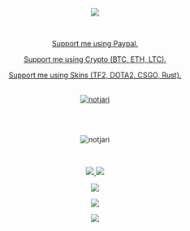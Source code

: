<p align="center" >
  <a href="https://discord.gg/ZNyTnGMy9E">
  <img src="https://i.imgur.com/ElDl9BI.png" />
  </a>
</p>
<br>

<p align="center" >
  <a href="https://streamelements.com/notjari/tip">
  Support me using Paypal.
  </a>
<p align="center" >
  <a href="https://1upcoin.com/donate/notjari">
  Support me using Crypto (BTC, ETH, LTC).
    </a>
<p align="center" >
  <a href="https://skinsdonations.com/u/jari">
  Support me using Skins (TF2, DOTA2, CSGO, Rust).
  </a>
<br>
<br>

<p align="center">
  <a href="https://discord.gg/ZNyTnGMy9E">
    <img src="https://discord.c99.nl/widget/theme-4/817275612430336022.png" alt="notjari"/>
     </a>
</p>
<br>
<br>

<p align="center"> <img src="https://komarev.com/ghpvc/?username=notjari&style=flat-square&color=grey" alt="notjari" /> </p>
<br>

<p align="center">
  <tr>
    <td align="center" style="padding=0;width=50%;">
      <a href="https://discord.gg/ZNyTnGMy9E">
      <img src="https://github-readme-stats.vercel.app/api/?username=notjari&title_color=ec7460&text_color=9f9f9f&show_icons=true&bg_color=00000000&hide_border=true&icon_color=ec7460&hide_title=true&count_private=true&include_all_commits=true&enable_animations=true" />
    </td>
        <td align="center" style="padding=0;width=50%;">
      <a href="https://discord.gg/ZNyTnGMy9E">
      <img src="https://github-readme-stats-one-bice.vercel.app/api/top-langs/?username=notjari&role=OWNER,ORGANIZATION_MEMBER,COLLABORATOR&title_color=ec7460&text_color=9f9f9f&show_icons=true&bg_color=00000000&hide_border=true&icon_color=ec7460&hide_title=true&count_private=true&enable_animations=true" />
    </td>
  </tr>
</p>

<p align="center">
  <a href="https://discord.gg/ZNyTnGMy9E">
  <img src="https://i.imgur.com/14qnF3E.png"/>
  </a>
</p>

<p align="center">
  <tr>
    <td align="center" style="padding=0;width=50%;">
      <a href="https://discord.gg/ZNyTnGMy9E">
      <img src="https://github-readme-streak-stats.herokuapp.com?user=notjari&theme=tokyonight_duo&hide_border=true&ring=ec7460&currStreakLabel=FFFFFF&sideNums=ec7460&dates=979797&sideLabels=FFFFFF&currStreakNum=FFFFFF&border=DD2727&stroke=00000000&background=00000000&fire=FF7600" />
    </td>
  </tr>
</p>

<p align="center" >
  <a href="https://discord.gg/ZNyTnGMy9E">
  <img src="https://i.imgur.com/t7HgDIj.png" />
  </a>
</p>
